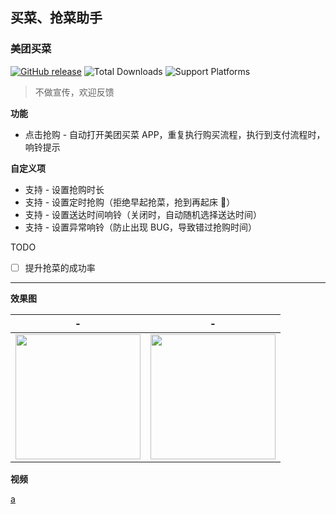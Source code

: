 ## 买菜、抢菜助手

### 美团买菜

[![GitHub release](https://img.shields.io/github/v/release/universeindream/MaiCaiAssistant.svg)](https://github.com/universeindream/MaiCaiAssistant/releases) ![Total Downloads](https://img.shields.io/github/downloads/universeindream/MaiCaiAssistant/total.svg) ![Support Platforms](https://img.shields.io/badge/platform-android-blue)

> 不做宣传，欢迎反馈


**功能**

- 点击抢购 - 自动打开美团买菜 APP，重复执行购买流程，执行到支付流程时，响铃提示

**自定义项**

- 支持 - 设置抢购时长
- 支持 - 设置定时抢购（拒绝早起抢菜，抢到再起床 :rofl:）
- 支持 - 设置送达时间响铃（关闭时，自动随机选择送达时间）
- 支持 - 设置异常响铃（防止出现 BUG，导致错过抢购时间）

TODO

- [ ] 提升抢菜的成功率

---

**效果图**

| -  | - |
| ------------- | ------------- |
| <img src="https://user-images.githubusercontent.com/7286154/162359395-9d729318-2e61-4ef2-af38-b2a53a2a3a9c.png" width="200" >  | <img src="https://user-images.githubusercontent.com/7286154/162237920-7dce9f03-0cf5-4cab-9fd3-bc2b196401ba.png" width="200" > |

**视频**

[a](https://user-images.githubusercontent.com/7286154/162372907-3d40f3d2-102a-4ec9-9f10-4fb91bdba4ab.mp4)



